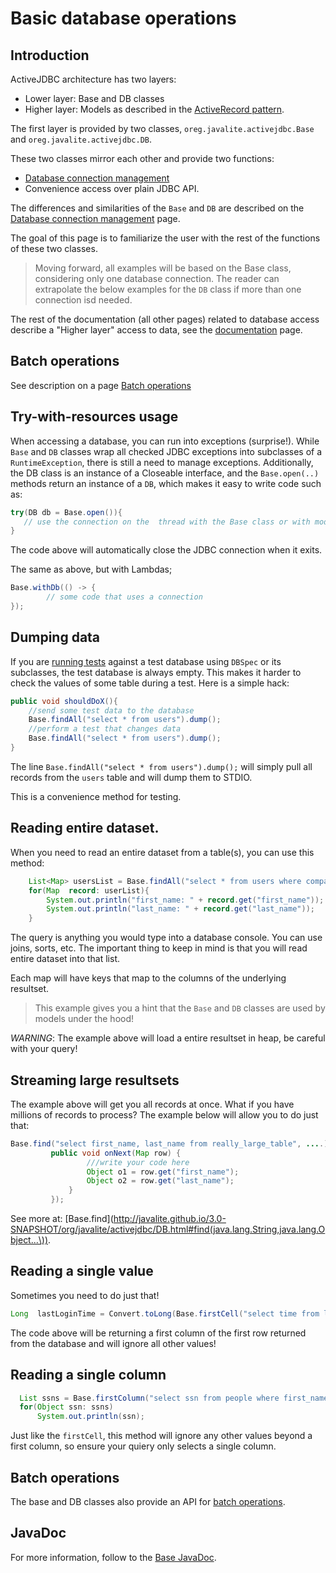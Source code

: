 
<div class="page-header">
   <h1>Basic database operations</h1>
</div>


## Introduction

ActiveJDBC architecture has two layers: 

* Lower layer: Base  and DB classes
* Higher layer: Models as described in the [ActiveRecord pattern](https://en.wikipedia.org/wiki/Active_record_pattern).

The first layer is provided by two classes, `oreg.javalite.activejdbc.Base` and `oreg.javalite.activejdbc.DB`.
  
These two classes  mirror each other and provide two functions:

* [Database connection management](/database_connection_management)  
* Convenience access  over plain JDBC API. 

The differences and similarities of the `Base` and `DB` are described  on the  [Database connection management](/database_connection_management) page. 

The goal of this page is to familiarize the  user with the  rest of the functions of these two classes. 
 
> Moving forward,  all examples will be based on the Base class, considering only  one database connection. The reader can extrapolate the below examples for the `DB` class 
if  more than one connection isd needed.

The rest of the documentation (all other  pages) related to database access  describe a "Higher layer" access to data, see the [documentation](/documentation) page.  
 

## Batch operations 

See description on a page [Batch operations](/batch_operations)    


## Try-with-resources usage

When accessing a database,  you can run into exceptions (surprise!). While `Base` and `DB`  classes wrap all checked JDBC exceptions into subclasses of 
a `RuntimeException`, there is still a need to manage exceptions. Additionally, the DB class is an instance  of a Closeable interface, and the `Base.open(..)` methods
return an instance of a `DB`, which makes it easy to write code such as: 

```java
try(DB db = Base.open()){
   // use the connection on the  thread with the Base class or with models 
}
```
The code above will automatically close the  JDBC connection when  it exits.

The same as above, but with Lambdas; 

```java
Base.withDb(() -> {
        // some code that uses a connection
});

```

## Dumping data 

If you are [running tests](testing_with_db_connection) against a test database using `DBSpec` or its subclasses, 
the test database is always empty. This makes it harder to check the values of some table during a test. 
Here is a simple hack: 

```java
public void shouldDoX(){
    //send some test data to the database
    Base.findAll("select * from users").dump(); 
    //perform a test that changes data
    Base.findAll("select * from users").dump(); 
}
```
The line `Base.findAll("select * from users").dump();` will simply pull all records from the `users` table and will dump them to STDIO. 

This is a convenience method for  testing. 
   
   
## Reading entire dataset.

When  you need to read an entire dataset from a table(s), you can use this method: 

```java
    List<Map> usersList = Base.findAll("select * from users where company_id = ? ", companyId);
    for(Map  record: userList){
        System.out.println("first_name: " + record.get("first_name"));
        System.out.println("last_name: " + record.get("last_name")); 
    }
``` 

The query is anything you would type into a database console.  You can use joins, sorts, etc. The important thing to 
keep in mind is that you will read entire dataset into that list.

Each map will have keys that map to the columns  of the underlying resultset. 

> This example gives you a hint that the `Base` and `DB` classes are used by models under the hood! 


 *WARNING*: The example above will load a entire resultset in heap, be careful with your query!
 
## Streaming large resultsets

The example above will get you all records at once. What if you have millions of records to process? 
The example below will allow you to do just that: 


```java
Base.find("select first_name, last_name from really_large_table", ....).with(new RowListenerAdapter() {
         public void onNext(Map row) {
                 ///write your code here
                 Object o1 = row.get("first_name");
                 Object o2 = row.get("last_name");
             }
         });
```  
See more at: [Base.find](http://javalite.github.io/3.0-SNAPSHOT/org/javalite/activejdbc/DB.html#find(java.lang.String,java.lang.Object...\)). 


## Reading a single value 

Sometimes  you need to do  just that!

```java
Long  lastLoginTime = Convert.toLong(Base.firstCell​("select time from logins  where user_id  ? order by created_at limit 1", 123));
```
The code above will be returning a first column of the first row returned from the database and will ignore all other values!
  
## Reading a single column

```java
  List ssns = Base.firstColumn("select ssn from people where first_name = ?", "John");
  for(Object ssn: ssns)
      System.out.println(ssn);
``` 

Just like the `firstCell`, this method will ignore any other values beyond a first column, so ensure your quiery only selects a single column. 
  
## Batch operations 


The base and DB classes also provide  an API  for [batch operations](/batch_operations). 


## JavaDoc

For more information, follow to the [Base JavaDoc](http://javalite.github.io/2.3.2-j8/org/javalite/activejdbc/Base.html).
 




 

